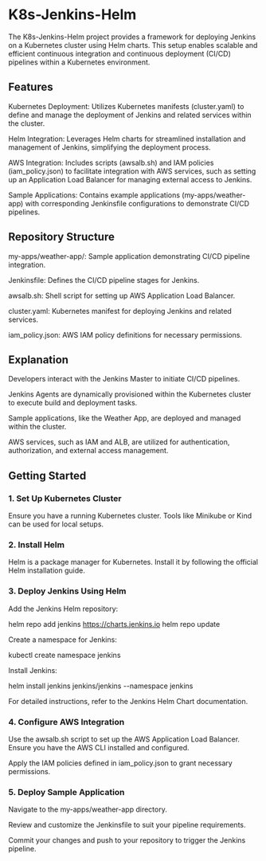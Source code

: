 # K8s-Jenkins-Helm

The K8s-Jenkins-Helm project provides a framework for deploying Jenkins on a Kubernetes cluster using Helm charts. This setup enables scalable and efficient continuous integration and continuous deployment (CI/CD) pipelines within a Kubernetes environment.

## Features

Kubernetes Deployment: Utilizes Kubernetes manifests (cluster.yaml) to define and manage the deployment of Jenkins and related services within the cluster.

Helm Integration: Leverages Helm charts for streamlined installation and management of Jenkins, simplifying the deployment process.

AWS Integration: Includes scripts (awsalb.sh) and IAM policies (iam_policy.json) to facilitate integration with AWS services, such as setting up an Application Load Balancer for managing external access to Jenkins.

Sample Applications: Contains example applications (my-apps/weather-app) with corresponding Jenkinsfile configurations to demonstrate CI/CD pipelines.

## Repository Structure

my-apps/weather-app/: Sample application demonstrating CI/CD pipeline integration.

Jenkinsfile: Defines the CI/CD pipeline stages for Jenkins.

awsalb.sh: Shell script for setting up AWS Application Load Balancer.

cluster.yaml: Kubernetes manifest for deploying Jenkins and related services.

iam_policy.json: AWS IAM policy definitions for necessary permissions.


## Explanation

Developers interact with the Jenkins Master to initiate CI/CD pipelines.

Jenkins Agents are dynamically provisioned within the Kubernetes cluster to execute build and deployment tasks.

Sample applications, like the Weather App, are deployed and managed within the cluster.

AWS services, such as IAM and ALB, are utilized for authentication, authorization, and external access management.

## Getting Started

### 1. Set Up Kubernetes Cluster

Ensure you have a running Kubernetes cluster. Tools like Minikube or Kind can be used for local setups.

### 2. Install Helm

Helm is a package manager for Kubernetes. Install it by following the official Helm installation guide.

### 3. Deploy Jenkins Using Helm

Add the Jenkins Helm repository:

helm repo add jenkins https://charts.jenkins.io
helm repo update

Create a namespace for Jenkins:

kubectl create namespace jenkins

Install Jenkins:

helm install jenkins jenkins/jenkins --namespace jenkins

For detailed instructions, refer to the Jenkins Helm Chart documentation.

### 4. Configure AWS Integration

Use the awsalb.sh script to set up the AWS Application Load Balancer. Ensure you have the AWS CLI installed and configured.

Apply the IAM policies defined in iam_policy.json to grant necessary permissions.

### 5. Deploy Sample Application

Navigate to the my-apps/weather-app directory.

Review and customize the Jenkinsfile to suit your pipeline requirements.

Commit your changes and push to your repository to trigger the Jenkins pipeline.
